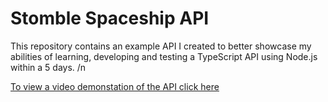 # Stomble Spaceship API
This repository contains an example API I created to better showcase my abilities of learning, developing and testing a TypeScript API using Node.js within a 5 days. /n

<a href="https://drive.google.com/file/d/1t7muXlEJ0sZezB7mncSGh0IEu4-Mt6J1/view?usp=sharing"><p>To view a video demonstation of the API click here</p></a>

